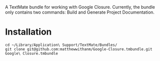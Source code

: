 A TextMate bundle for working with Google Closure. Currently, the bundle only contains two commands: Build and Generate Project Documentation.

Installation
============

    cd ~/Library/Application\ Support/TextMate/Bundles/
    git clone git@github.com:matthewwithanm/Google-Closure.tmbundle.git Google\ Closure.tmbundle

